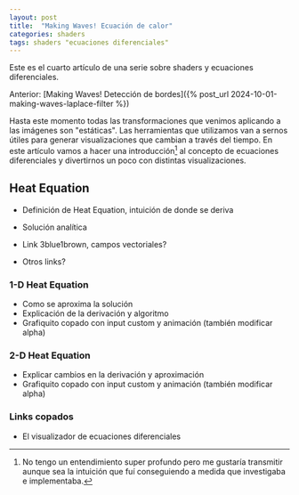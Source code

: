 ```yaml
---
layout: post
title:  "Making Waves! Ecuación de calor"
categories: shaders
tags: shaders "ecuaciones diferenciales"
---
```



Este es el cuarto artículo de una serie sobre shaders y ecuaciones diferenciales.

Anterior: [Making Waves! Detección de bordes]({% post_url 2024-10-01-making-waves-laplace-filter %})

Hasta este momento todas las transformaciones que venimos aplicando a las imágenes son "estáticas".
Las herramientas que utilizamos van a sernos útiles para generar visualizaciones que cambian a través del tiempo.
En este artículo vamos a hacer una introducción[^1] al concepto de ecuaciones diferenciales y divertirnos un poco con distintas visualizaciones.

[^1]: No tengo un entendimiento super profundo pero me gustaría transmitir aunque sea la intuición que fuí conseguiendo a medida que investigaba e implementaba. 



## Heat Equation


* Definición de Heat Equation, intuición de donde se deriva
* Solución analítica

* Link 3blue1brown, campos vectoriales?
* Otros links?

### 1-D Heat Equation

* Como se aproxima la solución
* Explicación de la derivación y algoritmo
* Grafiquito copado con input custom y animación (también modificar alpha)

### 2-D Heat Equation

* Explicar cambios en la derivación y aproximación
* Grafiquito copado con input custom y animación (también modificar alpha)


### Links copados

* El visualizador de ecuaciones diferenciales
